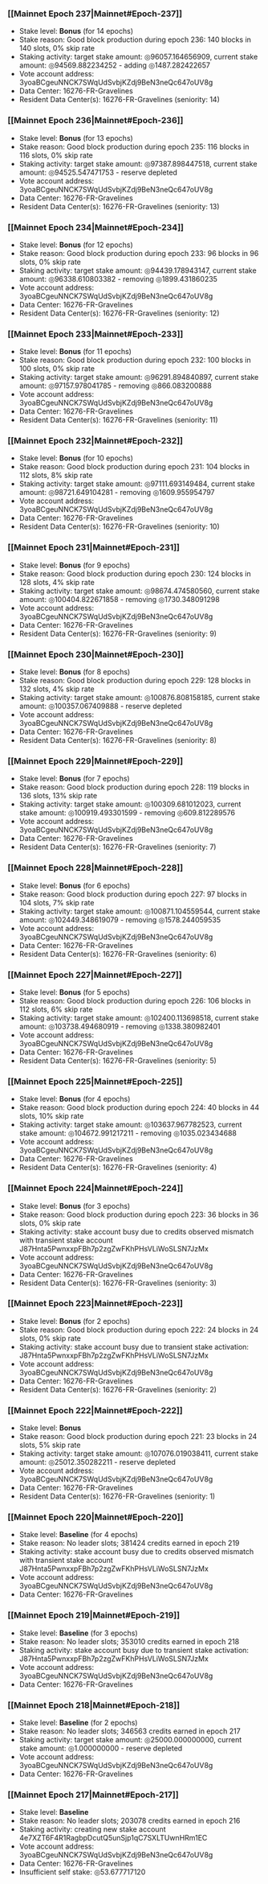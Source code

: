 ### [[Mainnet Epoch 237|Mainnet#Epoch-237]]
* Stake level: **Bonus** (for 14 epochs)
* Stake reason: Good block production during epoch 236: 140 blocks in 140 slots, 0% skip rate
* Staking activity: target stake amount: ◎96057.164656909, current stake amount: ◎94569.882234252 - adding ◎1487.282422657
* Vote account address: 3yoaBCgeuNNCK7SWqUdSvbjKZdj9BeN3neQc647oUV8g
* Data Center: 16276-FR-Gravelines
* Resident Data Center(s): 16276-FR-Gravelines (seniority: 14)
### [[Mainnet Epoch 236|Mainnet#Epoch-236]]
* Stake level: **Bonus** (for 13 epochs)
* Stake reason: Good block production during epoch 235: 116 blocks in 116 slots, 0% skip rate
* Staking activity: target stake amount: ◎97387.898447518, current stake amount: ◎94525.547471753 - reserve depleted
* Vote account address: 3yoaBCgeuNNCK7SWqUdSvbjKZdj9BeN3neQc647oUV8g
* Data Center: 16276-FR-Gravelines
* Resident Data Center(s): 16276-FR-Gravelines (seniority: 13)
### [[Mainnet Epoch 234|Mainnet#Epoch-234]]
* Stake level: **Bonus** (for 12 epochs)
* Stake reason: Good block production during epoch 233: 96 blocks in 96 slots, 0% skip rate
* Staking activity: target stake amount: ◎94439.178943147, current stake amount: ◎96338.610803382 - removing ◎1899.431860235
* Vote account address: 3yoaBCgeuNNCK7SWqUdSvbjKZdj9BeN3neQc647oUV8g
* Data Center: 16276-FR-Gravelines
* Resident Data Center(s): 16276-FR-Gravelines (seniority: 12)
### [[Mainnet Epoch 233|Mainnet#Epoch-233]]
* Stake level: **Bonus** (for 11 epochs)
* Stake reason: Good block production during epoch 232: 100 blocks in 100 slots, 0% skip rate
* Staking activity: target stake amount: ◎96291.894840897, current stake amount: ◎97157.978041785 - removing ◎866.083200888
* Vote account address: 3yoaBCgeuNNCK7SWqUdSvbjKZdj9BeN3neQc647oUV8g
* Data Center: 16276-FR-Gravelines
* Resident Data Center(s): 16276-FR-Gravelines (seniority: 11)
### [[Mainnet Epoch 232|Mainnet#Epoch-232]]
* Stake level: **Bonus** (for 10 epochs)
* Stake reason: Good block production during epoch 231: 104 blocks in 112 slots, 8% skip rate
* Staking activity: target stake amount: ◎97111.693149484, current stake amount: ◎98721.649104281 - removing ◎1609.955954797
* Vote account address: 3yoaBCgeuNNCK7SWqUdSvbjKZdj9BeN3neQc647oUV8g
* Data Center: 16276-FR-Gravelines
* Resident Data Center(s): 16276-FR-Gravelines (seniority: 10)
### [[Mainnet Epoch 231|Mainnet#Epoch-231]]
* Stake level: **Bonus** (for 9 epochs)
* Stake reason: Good block production during epoch 230: 124 blocks in 128 slots, 4% skip rate
* Staking activity: target stake amount: ◎98674.474580560, current stake amount: ◎100404.822671858 - removing ◎1730.348091298
* Vote account address: 3yoaBCgeuNNCK7SWqUdSvbjKZdj9BeN3neQc647oUV8g
* Data Center: 16276-FR-Gravelines
* Resident Data Center(s): 16276-FR-Gravelines (seniority: 9)
### [[Mainnet Epoch 230|Mainnet#Epoch-230]]
* Stake level: **Bonus** (for 8 epochs)
* Stake reason: Good block production during epoch 229: 128 blocks in 132 slots, 4% skip rate
* Staking activity: target stake amount: ◎100876.808158185, current stake amount: ◎100357.067409888 - reserve depleted
* Vote account address: 3yoaBCgeuNNCK7SWqUdSvbjKZdj9BeN3neQc647oUV8g
* Data Center: 16276-FR-Gravelines
* Resident Data Center(s): 16276-FR-Gravelines (seniority: 8)
### [[Mainnet Epoch 229|Mainnet#Epoch-229]]
* Stake level: **Bonus** (for 7 epochs)
* Stake reason: Good block production during epoch 228: 119 blocks in 136 slots, 13% skip rate
* Staking activity: target stake amount: ◎100309.681012023, current stake amount: ◎100919.493301599 - removing ◎609.812289576
* Vote account address: 3yoaBCgeuNNCK7SWqUdSvbjKZdj9BeN3neQc647oUV8g
* Data Center: 16276-FR-Gravelines
* Resident Data Center(s): 16276-FR-Gravelines (seniority: 7)
### [[Mainnet Epoch 228|Mainnet#Epoch-228]]
* Stake level: **Bonus** (for 6 epochs)
* Stake reason: Good block production during epoch 227: 97 blocks in 104 slots, 7% skip rate
* Staking activity: target stake amount: ◎100871.104559544, current stake amount: ◎102449.348619079 - removing ◎1578.244059535
* Vote account address: 3yoaBCgeuNNCK7SWqUdSvbjKZdj9BeN3neQc647oUV8g
* Data Center: 16276-FR-Gravelines
* Resident Data Center(s): 16276-FR-Gravelines (seniority: 6)
### [[Mainnet Epoch 227|Mainnet#Epoch-227]]
* Stake level: **Bonus** (for 5 epochs)
* Stake reason: Good block production during epoch 226: 106 blocks in 112 slots, 6% skip rate
* Staking activity: target stake amount: ◎102400.113698518, current stake amount: ◎103738.494680919 - removing ◎1338.380982401
* Vote account address: 3yoaBCgeuNNCK7SWqUdSvbjKZdj9BeN3neQc647oUV8g
* Data Center: 16276-FR-Gravelines
* Resident Data Center(s): 16276-FR-Gravelines (seniority: 5)
### [[Mainnet Epoch 225|Mainnet#Epoch-225]]
* Stake level: **Bonus** (for 4 epochs)
* Stake reason: Good block production during epoch 224: 40 blocks in 44 slots, 10% skip rate
* Staking activity: target stake amount: ◎103637.967782523, current stake amount: ◎104672.991217211 - removing ◎1035.023434688
* Vote account address: 3yoaBCgeuNNCK7SWqUdSvbjKZdj9BeN3neQc647oUV8g
* Data Center: 16276-FR-Gravelines
* Resident Data Center(s): 16276-FR-Gravelines (seniority: 4)
### [[Mainnet Epoch 224|Mainnet#Epoch-224]]
* Stake level: **Bonus** (for 3 epochs)
* Stake reason: Good block production during epoch 223: 36 blocks in 36 slots, 0% skip rate
* Staking activity: stake account busy due to credits observed mismatch with transient stake account J87Hnta5PwnxxpFBh7p2zgZwFKhPHsVLiWoSLSN7JzMx
* Vote account address: 3yoaBCgeuNNCK7SWqUdSvbjKZdj9BeN3neQc647oUV8g
* Data Center: 16276-FR-Gravelines
* Resident Data Center(s): 16276-FR-Gravelines (seniority: 3)
### [[Mainnet Epoch 223|Mainnet#Epoch-223]]
* Stake level: **Bonus** (for 2 epochs)
* Stake reason: Good block production during epoch 222: 24 blocks in 24 slots, 0% skip rate
* Staking activity: stake account busy due to transient stake activation: J87Hnta5PwnxxpFBh7p2zgZwFKhPHsVLiWoSLSN7JzMx
* Vote account address: 3yoaBCgeuNNCK7SWqUdSvbjKZdj9BeN3neQc647oUV8g
* Data Center: 16276-FR-Gravelines
* Resident Data Center(s): 16276-FR-Gravelines (seniority: 2)
### [[Mainnet Epoch 222|Mainnet#Epoch-222]]
* Stake level: **Bonus**
* Stake reason: Good block production during epoch 221: 23 blocks in 24 slots, 5% skip rate
* Staking activity: target stake amount: ◎107076.019038411, current stake amount: ◎25012.350282211 - reserve depleted
* Vote account address: 3yoaBCgeuNNCK7SWqUdSvbjKZdj9BeN3neQc647oUV8g
* Data Center: 16276-FR-Gravelines
* Resident Data Center(s): 16276-FR-Gravelines (seniority: 1)
### [[Mainnet Epoch 220|Mainnet#Epoch-220]]
* Stake level: **Baseline** (for 4 epochs)
* Stake reason: No leader slots; 381424 credits earned in epoch 219
* Staking activity: stake account busy due to credits observed mismatch with transient stake account J87Hnta5PwnxxpFBh7p2zgZwFKhPHsVLiWoSLSN7JzMx
* Vote account address: 3yoaBCgeuNNCK7SWqUdSvbjKZdj9BeN3neQc647oUV8g
* Data Center: 16276-FR-Gravelines
### [[Mainnet Epoch 219|Mainnet#Epoch-219]]
* Stake level: **Baseline** (for 3 epochs)
* Stake reason: No leader slots; 353010 credits earned in epoch 218
* Staking activity: stake account busy due to transient stake activation: J87Hnta5PwnxxpFBh7p2zgZwFKhPHsVLiWoSLSN7JzMx
* Vote account address: 3yoaBCgeuNNCK7SWqUdSvbjKZdj9BeN3neQc647oUV8g
* Data Center: 16276-FR-Gravelines
### [[Mainnet Epoch 218|Mainnet#Epoch-218]]
* Stake level: **Baseline** (for 2 epochs)
* Stake reason: No leader slots; 346563 credits earned in epoch 217
* Staking activity: target stake amount: ◎25000.000000000, current stake amount: ◎1.000000000 - reserve depleted
* Vote account address: 3yoaBCgeuNNCK7SWqUdSvbjKZdj9BeN3neQc647oUV8g
* Data Center: 16276-FR-Gravelines
### [[Mainnet Epoch 217|Mainnet#Epoch-217]]
* Stake level: **Baseline**
* Stake reason: No leader slots; 203078 credits earned in epoch 216
* Staking activity: creating new stake account 4e7XZT6F4R1RagbpDcutQ5unSjp1qC7SXLTUwnHRm1EC
* Vote account address: 3yoaBCgeuNNCK7SWqUdSvbjKZdj9BeN3neQc647oUV8g
* Data Center: 16276-FR-Gravelines
* Insufficient self stake: ◎53.677717120